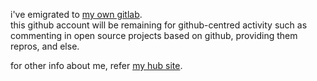 i've emigrated to [my own gitlab](https://git.miyaco.me).  
this github account will be remaining for github-centred activity such as commenting in open source projects based on github, providing them repros, and else.

for other info about me, refer [my hub site](https://the.miyaco.me).
